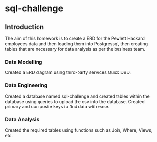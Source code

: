 # sql-challenge

## Introduction 
The aim of this homework is to create a ERD for the Pewlett Hackard employees data and then loading them into Postgressql, then creating tables that are necessary for data analysis as per the business team.

### Data Modelling 

Created a ERD diagram using third-party services Quick DBD. 

### Data Engineering 

Created a database named sql-challenge and created tables within the database using queries to upload the csv into the database. Created primary and composite keys to find data with ease. 

### Data Analysis

Created the required tables using functions such as Join, Where, Views, etc. 

